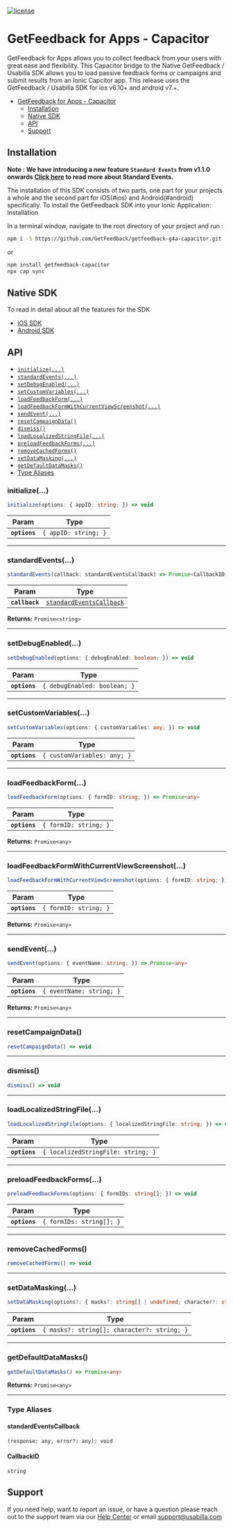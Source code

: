 [![license](https://img.shields.io/badge/license-MIT-brightgreen.svg)](https://github.com/GetFeedback/getfeedback-g4a-capacitor/blob/main/LICENSE)


# GetFeedback for Apps - Capacitor

GetFeedback for Apps allows you to collect feedback from your users with great ease and flexibility.
This Capacitor bridge to the Native GetFeedback / Usabilla SDK allows you to load passive feedback forms or campaigns and submit results from an Ionic Capcitor app. This release uses the GetFeedback / Usabilla SDK for ios v6.10+ and android v7.+.

- [GetFeedback for Apps - Capacitor](#getfeedback-for-apps---capacitor)
  - [Installation](#installation)
  - [Native SDK](#native-sdk)
  - [API](#api)
  - [Support](#support)

## Installation

**Note : We have introducing a new feature `Standard Events` from v1.1.0 onwards [Click here](https://support.usabilla.com/hc/en-us/articles/4747575452562) to read more about Standard Events.**

The installation of this SDK consists of two parts, one part for your projects a whole and the second part for iOS(#ios) and Android(#android) specifically. To install the GetFeedback SDK into your Ionic Application:
Installation

In a terminal window, navigate to the root directory of your project and run :

```bash
npm i -S https://github.com/GetFeedback/getfeedback-g4a-capacitor.git
``` 
or
```bash
npm install getfeedback-capacitor
npx cap sync
``` 

## Native SDK

To read in detail about all the features for the SDK 
  - [iOS SDK](https://github.com/usabilla/usabilla-u4a-ios-swift-sdk/blob/master/Readme.MD)
  - [Android SDK](https://github.com/usabilla/usabilla-u4a-android-sdk/blob/master/README.md)

## API

<docgen-index>

* [`initialize(...)`](#initialize)
* [`standardEvents(...)`](#standardevents)
* [`setDebugEnabled(...)`](#setdebugenabled)
* [`setCustomVariables(...)`](#setcustomvariables)
* [`loadFeedbackForm(...)`](#loadfeedbackform)
* [`loadFeedbackFormWithCurrentViewScreenshot(...)`](#loadfeedbackformwithcurrentviewscreenshot)
* [`sendEvent(...)`](#sendevent)
* [`resetCampaignData()`](#resetcampaigndata)
* [`dismiss()`](#dismiss)
* [`loadLocalizedStringFile(...)`](#loadlocalizedstringfile)
* [`preloadFeedbackForms(...)`](#preloadfeedbackforms)
* [`removeCachedForms()`](#removecachedforms)
* [`setDataMasking(...)`](#setdatamasking)
* [`getDefaultDataMasks()`](#getdefaultdatamasks)
* [Type Aliases](#type-aliases)

</docgen-index>

<docgen-api>
<!--Update the source file JSDoc comments and rerun docgen to update the docs below-->

### initialize(...)

```typescript
initialize(options: { appID: string; }) => void
```

| Param         | Type                            |
| ------------- | ------------------------------- |
| **`options`** | <code>{ appID: string; }</code> |

--------------------


### standardEvents(...)

```typescript
standardEvents(callback: standardEventsCallback) => Promise<CallbackID>
```

| Param          | Type                                                                      |
| -------------- | ------------------------------------------------------------------------- |
| **`callback`** | <code><a href="#standardeventscallback">standardEventsCallback</a></code> |

**Returns:** <code>Promise&lt;string&gt;</code>

--------------------


### setDebugEnabled(...)

```typescript
setDebugEnabled(options: { debugEnabled: boolean; }) => void
```

| Param         | Type                                    |
| ------------- | --------------------------------------- |
| **`options`** | <code>{ debugEnabled: boolean; }</code> |

--------------------


### setCustomVariables(...)

```typescript
setCustomVariables(options: { customVariables: any; }) => void
```

| Param         | Type                                   |
| ------------- | -------------------------------------- |
| **`options`** | <code>{ customVariables: any; }</code> |

--------------------


### loadFeedbackForm(...)

```typescript
loadFeedbackForm(options: { formID: string; }) => Promise<any>
```

| Param         | Type                             |
| ------------- | -------------------------------- |
| **`options`** | <code>{ formID: string; }</code> |

**Returns:** <code>Promise&lt;any&gt;</code>

--------------------


### loadFeedbackFormWithCurrentViewScreenshot(...)

```typescript
loadFeedbackFormWithCurrentViewScreenshot(options: { formID: string; }) => Promise<any>
```

| Param         | Type                             |
| ------------- | -------------------------------- |
| **`options`** | <code>{ formID: string; }</code> |

**Returns:** <code>Promise&lt;any&gt;</code>

--------------------


### sendEvent(...)

```typescript
sendEvent(options: { eventName: string; }) => Promise<any>
```

| Param         | Type                                |
| ------------- | ----------------------------------- |
| **`options`** | <code>{ eventName: string; }</code> |

**Returns:** <code>Promise&lt;any&gt;</code>

--------------------


### resetCampaignData()

```typescript
resetCampaignData() => void
```

--------------------


### dismiss()

```typescript
dismiss() => void
```

--------------------


### loadLocalizedStringFile(...)

```typescript
loadLocalizedStringFile(options: { localizedStringFile: string; }) => void
```

| Param         | Type                                          |
| ------------- | --------------------------------------------- |
| **`options`** | <code>{ localizedStringFile: string; }</code> |

--------------------


### preloadFeedbackForms(...)

```typescript
preloadFeedbackForms(options: { formIDs: string[]; }) => void
```

| Param         | Type                                |
| ------------- | ----------------------------------- |
| **`options`** | <code>{ formIDs: string[]; }</code> |

--------------------


### removeCachedForms()

```typescript
removeCachedForms() => void
```

--------------------


### setDataMasking(...)

```typescript
setDataMasking(options?: { masks?: string[] | undefined; character?: string | undefined; } | undefined) => void
```

| Param         | Type                                                   |
| ------------- | ------------------------------------------------------ |
| **`options`** | <code>{ masks?: string[]; character?: string; }</code> |

--------------------


### getDefaultDataMasks()

```typescript
getDefaultDataMasks() => Promise<any>
```

**Returns:** <code>Promise&lt;any&gt;</code>

--------------------


### Type Aliases


#### standardEventsCallback

<code>(response: any, error?: any): void</code>


#### CallbackID

<code>string</code>

</docgen-api>

## Support

If you need help, want to report an issue, or have a question please reach out to the support team via our [Help Center](https://help.surveymonkey.com/en/contact/#getfeedback) or email [support@usabilla.com](mailto:support@usabilla.com)
